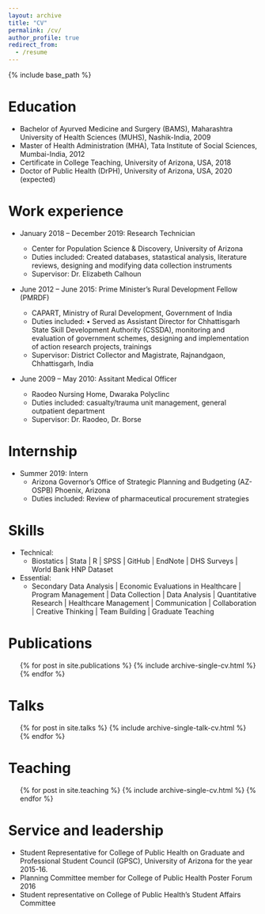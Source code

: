 ```yaml
---
layout: archive
title: "CV"
permalink: /cv/
author_profile: true
redirect_from:
  - /resume
---
```


{% include base_path %}

Education
======
* Bachelor of Ayurved Medicine and Surgery (BAMS), Maharashtra University of Health Sciences (MUHS), Nashik-India, 2009
* Master of Health Administration (MHA), Tata Institute of Social Sciences, Mumbai-India, 2012
* Certificate in College Teaching, University of Arizona, USA, 2018
* Doctor of Public Health (DrPH), University of Arizona, USA, 2020 (expected)

Work experience
======
* January 2018 – December 2019: Research Technician
  * Center for Population Science & Discovery, University of Arizona
  * Duties included: Created databases, statastical analysis, literature reviews, designing and modifying data collection instruments 
  * Supervisor: Dr. Elizabeth Calhoun

* June 2012 – June 2015: Prime Minister’s Rural Development Fellow (PMRDF)
  * CAPART, Ministry of Rural Development, Government of India
  * Duties included: •	Served as Assistant Director for Chhattisgarh State Skill Development Authority (CSSDA), monitoring and evaluation of government schemes, designing and implementation of action research projects, trainings  
  * Supervisor: District Collector and Magistrate, Rajnandgaon, Chhattisgarh, India
  
* June 2009 – May 2010: Assitant Medical Officer
  * Raodeo Nursing Home, Dwaraka Polyclinc
  * Duties included: casualty/trauma unit management, general outpatient department
  * Supervisor: Dr. Raodeo, Dr. Borse

Internship
======
* Summer 2019: Intern
  * Arizona Governor’s Office of Strategic Planning and Budgeting (AZ-OSPB)	Phoenix, Arizona
  * Duties included: Review of pharmaceutical procurement strategies


Skills
======
* Technical: 
  * Biostatics | Stata | R | SPSS | GitHub | EndNote | DHS Surveys | World Bank HNP Dataset
* Essential: 
  * Secondary Data Analysis | Economic Evaluations in Healthcare | Program Management | Data Collection | Data Analysis | Quantitative Research | Healthcare Management | Communication | Collaboration | Creative Thinking | Team Building | Graduate Teaching

Publications
======
  <ul>{% for post in site.publications %}
    {% include archive-single-cv.html %}
  {% endfor %}</ul>
  
Talks
======
  <ul>{% for post in site.talks %}
    {% include archive-single-talk-cv.html %}
  {% endfor %}</ul>
  
Teaching
======
  <ul>{% for post in site.teaching %}
    {% include archive-single-cv.html %}
  {% endfor %}</ul>
  
Service and leadership
======
* Student Representative for College of Public Health on Graduate and Professional Student Council (GPSC), University of Arizona for the year 2015-16.
* Planning Committee member for College of Public Health Poster Forum 2016
* Student representative on College of Public Health’s Student Affairs Committee
